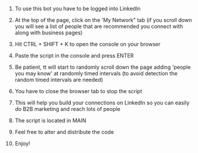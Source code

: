 1. To use this bot you have to be logged into LinkedIn

2. At the top of the page, click on the 'My Network" tab  (if you scroll down you will see a list of people that are recommended you connect with along with business pages)

3. Hit CTRL + SHIFT + K to open the console on your browser

4. Paste the script in the console and press ENTER

5. Be patient, tt will start to randomly scroll down the page adding 'people you may know' at randomly timed intervals (to avoid detection the random timed intervals are needed)

6. You have to close the browser tab to stop the script

7. This will help you build your connections on LinkedIn so you can easily do B2B marketing and reach lots of people

8. The script is located in MAIN

9. Feel free to alter and distribute the code

10. Enjoy!

